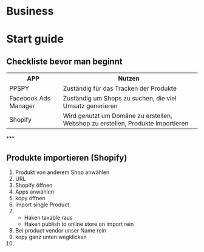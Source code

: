 # Business
# Start guide
## Checkliste bevor man beginnt

<table>
  <tr>
    <th>APP</th>
    <th>Nutzen</th>
  </tr>
  <tr>
    <td>PPSPY</td>
    <td>Zuständig für das Tracken der Produkte </td>
   </tr>
   <tr>
     <td>Facebook Ads Manager</td>
     <td>Zuständig um Shops zu suchen, die viel Umsatz generieren</td>
   </tr>
     <tr>
     <td>Shopify</td>
     <td>Wird genutzt um Domäne zu erstellen, Webshop zu erstellen, Produkte importieren </td>
   </tr>
</table>
***

## Produkte importieren (Shopify)
1. Produkt von anderem Shop anwählen
2. URL 
3. Shopify öffnen
4. Apps anwählen
5. kopy öffnen
6. Import single Product
7. - Haken taxable raus
   - Haken publish to online store on import rein
8. Bei product vendor unser Name rein
9. kopy ganz unten wegklicken
10. 
##